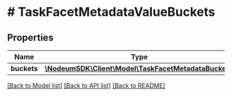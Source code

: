 # # TaskFacetMetadataValueBuckets

## Properties

Name | Type | Description | Notes
------------ | ------------- | ------------- | -------------
**buckets** | [**\NodeumSDK\Client\Model\TaskFacetMetadataBucket[]**](TaskFacetMetadataBucket.md) |  | [optional] 

[[Back to Model list]](../../README.md#documentation-for-models) [[Back to API list]](../../README.md#documentation-for-api-endpoints) [[Back to README]](../../README.md)


